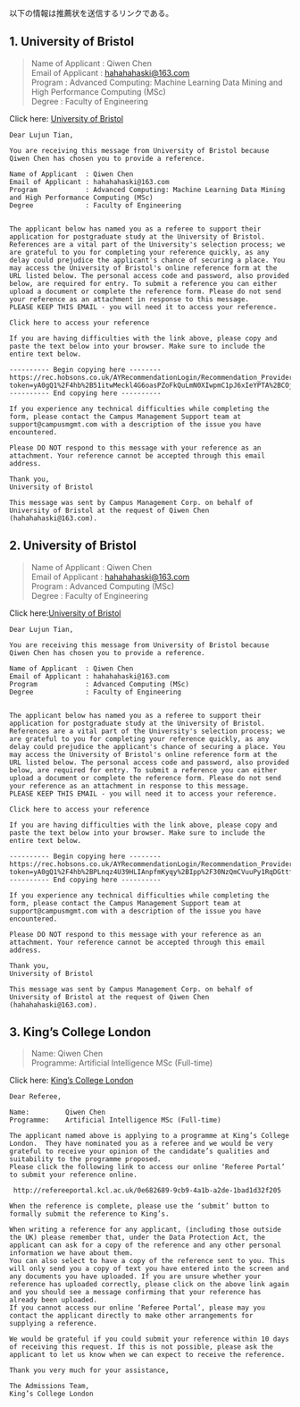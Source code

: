 以下の情報は推薦状を送信するリンクである。
## 1. University of Bristol
> Name of Applicant  : Qiwen Chen  
> Email of Applicant : hahahahaski@163.com  
> Program            : Advanced Computing: Machine Learning Data Mining and High Performance Computing (MSc)  
> Degree             : Faculty of Engineering  


Click here: [University of Bristol](https://rec.hobsons.co.uk/AYRecommendationLogin/Recommendation_Provider_Login_Action.asp?token=yA0gQ1%2F4hb%2B51itwMeckl4G6oasPZoFkQuLmN0XIwpmC1pJ6xIeYPTA%2BCOj01rmxZ1zO37QXEV4X3tkPTOLrpTLqXNt5KNSnR%2F5Z2a0z9Rs4cs271fFp15f%2FoZBcDHlX)

```
Dear Lujun Tian,

You are receiving this message from University of Bristol because Qiwen Chen has chosen you to provide a reference.

Name of Applicant  : Qiwen Chen
Email of Applicant : hahahahaski@163.com
Program            : Advanced Computing: Machine Learning Data Mining and High Performance Computing (MSc)
Degree             : Faculty of Engineering


The applicant below has named you as a referee to support their application for postgraduate study at the University of Bristol. References are a vital part of the University's selection process; we are grateful to you for completing your reference quickly, as any delay could prejudice the applicant's chance of securing a place. You may access the University of Bristol's online reference form at the URL listed below. The personal access code and password, also provided below, are required for entry. To submit a reference you can either upload a document or complete the reference form. Please do not send your reference as an attachment in response to this message. 
PLEASE KEEP THIS EMAIL - you will need it to access your reference.

Click here to access your reference

If you are having difficulties with the link above, please copy and paste the text below into your browser. Make sure to include the entire text below.

---------- Begin copying here --------
https://rec.hobsons.co.uk/AYRecommendationLogin/Recommendation_Provider_Login_Action.asp?token=yA0gQ1%2F4hb%2B51itwMeckl4G6oasPZoFkQuLmN0XIwpmC1pJ6xIeYPTA%2BCOj01rmxZ1zO37QXEV4X3tkPTOLrpTLqXNt5KNSnR%2F5Z2a0z9Rs4cs271fFp15f%2FoZBcDHlX
---------- End copying here ----------

If you experience any technical difficulties while completing the form, please contact the Campus Management Support team at support@campusmgmt.com with a description of the issue you have encountered. 

Please DO NOT respond to this message with your reference as an attachment. Your reference cannot be accepted through this email address.

Thank you,
University of Bristol

This message was sent by Campus Management Corp. on behalf of University of Bristol at the request of Qiwen Chen (hahahahaski@163.com).

```

## 2. University of Bristol
> Name of Applicant  : Qiwen Chen  
> Email of Applicant : hahahahaski@163.com  
> Program            : Advanced Computing (MSc)  
> Degree             : Faculty of Engineering  

Click here:[University of Bristol](https://rec.hobsons.co.uk/AYRecommendationLogin/Recommendation_Provider_Login_Action.asp?token=yA0gQ1%2F4hb%2BPLnqz4U39HLIAnpfmKyqy%2BIpp%2F30NzQmCVuuPy1RqDGttf5XYseNiRrwSIf554dHxWZjxpmPsB%2Fja7GArf7gQ5ubEABxdQLYZcvUCTtK%2FHUAskpg73PDl)
```
Dear Lujun Tian,

You are receiving this message from University of Bristol because Qiwen Chen has chosen you to provide a reference.

Name of Applicant  : Qiwen Chen
Email of Applicant : hahahahaski@163.com
Program            : Advanced Computing (MSc)
Degree             : Faculty of Engineering


The applicant below has named you as a referee to support their application for postgraduate study at the University of Bristol. References are a vital part of the University's selection process; we are grateful to you for completing your reference quickly, as any delay could prejudice the applicant's chance of securing a place. You may access the University of Bristol's online reference form at the URL listed below. The personal access code and password, also provided below, are required for entry. To submit a reference you can either upload a document or complete the reference form. Please do not send your reference as an attachment in response to this message. 
PLEASE KEEP THIS EMAIL - you will need it to access your reference.

Click here to access your reference

If you are having difficulties with the link above, please copy and paste the text below into your browser. Make sure to include the entire text below.

---------- Begin copying here --------
https://rec.hobsons.co.uk/AYRecommendationLogin/Recommendation_Provider_Login_Action.asp?token=yA0gQ1%2F4hb%2BPLnqz4U39HLIAnpfmKyqy%2BIpp%2F30NzQmCVuuPy1RqDGttf5XYseNiRrwSIf554dHxWZjxpmPsB%2Fja7GArf7gQ5ubEABxdQLYZcvUCTtK%2FHUAskpg73PDl
---------- End copying here ----------

If you experience any technical difficulties while completing the form, please contact the Campus Management Support team at support@campusmgmt.com with a description of the issue you have encountered. 

Please DO NOT respond to this message with your reference as an attachment. Your reference cannot be accepted through this email address.

Thank you,
University of Bristol

This message was sent by Campus Management Corp. on behalf of University of Bristol at the request of Qiwen Chen (hahahahaski@163.com).

```

## 3. King’s College London
> Name:      Qiwen Chen  
> Programme: Artificial Intelligence MSc (Full-time)  

Click here: [King’s College London](http://refereeportal.kcl.ac.uk/0e682689-9cb9-4a1b-a2de-1bad1d32f205)

```
Dear Referee,
 
Name:         Qiwen Chen
Programme:    Artificial Intelligence MSc (Full-time)
 
The applicant named above is applying to a programme at King’s College London.  They have nominated you as a referee and we would be very grateful to receive your opinion of the candidate’s qualities and suitability to the programme proposed.
Please click the following link to access our online ‘Referee Portal’ to submit your reference online.
 
 http://refereeportal.kcl.ac.uk/0e682689-9cb9-4a1b-a2de-1bad1d32f205
 
When the reference is complete, please use the ‘submit’ button to formally submit the reference to King’s.

When writing a reference for any applicant, (including those outside the UK) please remember that, under the Data Protection Act, the applicant can ask for a copy of the reference and any other personal information we have about them. 
You can also select to have a copy of the reference sent to you. This will only send you a copy of text you have entered into the screen and any documents you have uploaded. If you are unsure whether your reference has uploaded correctly, please click on the above link again and you should see a message confirming that your reference has already been uploaded. 
If you cannot access our online ‘Referee Portal’, please may you contact the applicant directly to make other arrangements for supplying a reference.

We would be grateful if you could submit your reference within 10 days of receiving this request. If this is not possible, please ask the applicant to let us know when we can expect to receive the reference.

Thank you very much for your assistance,

The Admissions Team,
King’s College London
```

